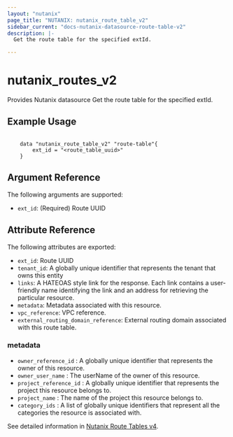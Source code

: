 ```yaml
---
layout: "nutanix"
page_title: "NUTANIX: nutanix_route_table_v2"
sidebar_current: "docs-nutanix-datasource-route-table-v2"
description: |-
  Get the route table for the specified extId.

---
```


# nutanix_routes_v2

Provides Nutanix datasource Get the route table for the specified extId.


## Example Usage

```hcl

    data "nutanix_route_table_v2" "route-table"{
        ext_id = "<route_table_uuid>"
    }

```


## Argument Reference

The following arguments are supported:
* `ext_id`: (Required) Route UUID

## Attribute Reference
The following attributes are exported:
* `ext_id`: Route UUID
* `tenant_id`: A globally unique identifier that represents the tenant that owns this entity
* `links`: A HATEOAS style link for the response. Each link contains a user-friendly name identifying the link and an address for retrieving the particular resource.
* `metadata`: Metadata associated with this resource.
* `vpc_reference`:  VPC reference.
* `external_routing_domain_reference`:  External routing domain associated with this route table.

### metadata
* `owner_reference_id` :  A globally unique identifier that represents the owner of this resource.
* `owner_user_name` :  The userName of the owner of this resource.
* `project_reference_id` :  A globally unique identifier that represents the project this resource belongs to.
* `project_name` :  The name of the project this resource belongs to.
* `category_ids` :  A list of globally unique identifiers that represent all the categories the resource is associated with.



See detailed information in [Nutanix Route Tables v4](https://developers.nutanix.com/api-reference?namespace=networking&version=v4.0).